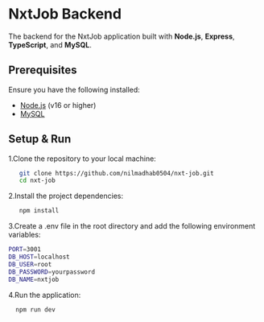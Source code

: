 # NxtJob Backend

The backend for the NxtJob application built with **Node.js**, **Express**, **TypeScript**, and **MySQL**.

## Prerequisites

Ensure you have the following installed:
- [Node.js](https://nodejs.org/en/) (v16 or higher)
- [MySQL](https://www.mysql.com/)

## Setup & Run

1.Clone the repository to your local machine:

```bash
   git clone https://github.com/nilmadhab0504/nxt-job.git
   cd nxt-job
 ```
2.Install the project dependencies:

   ```bash
      npm install
   ```
3.Create a .env file in the root directory and add the following environment variables:
  ```bash
PORT=3001
DB_HOST=localhost
DB_USER=root
DB_PASSWORD=yourpassword
DB_NAME=nxtjob
```
4.Run the application:
```bash
  npm run dev
```
